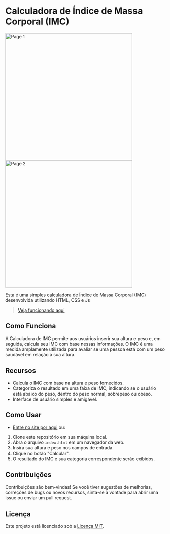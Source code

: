 # Calculadora de Índice de Massa Corporal (IMC)

<div href='https://joaoandrejs.github.io/imc-calculadora/'>
  <img width='400px' alt='Page 1' src='https://i.postimg.cc/0Q1HXVRw/Screenshot-2024-02-29-Calculadora-IMC.png' />
  <img width='400px' alt='Page 2' src='https://i.postimg.cc/FF0k8y6C/image.png' />
</div>

Esta é uma simples calculadora de Índice de Massa Corporal (IMC) desenvolvida utilizando HTML, CSS e Js

> [Veja funcionando aqui](https://joaoandrejs.github.io/imc-calculadora/)

## Como Funciona

A Calculadora de IMC permite aos usuários inserir sua altura e peso e, em seguida, calcula seu IMC com base nessas informações. O IMC é uma medida amplamente utilizada para avaliar se uma pessoa está com um peso saudável em relação à sua altura.

## Recursos

- Calcula o IMC com base na altura e peso fornecidos.
- Categoriza o resultado em uma faixa de IMC, indicando se o usuário está abaixo do peso, dentro do peso normal, sobrepeso ou obeso.
- Interface de usuário simples e amigável.

## Como Usar

- [Entre no site por aqui](https://joaoandrejs.github.io/imc-calculadora/) ou:
1. Clone este repositório em sua máquina local.
2. Abra o arquivo `index.html` em um navegador da web.
3. Insira sua altura e peso nos campos de entrada.
4. Clique no botão "Calcular".
5. O resultado do IMC e sua categoria correspondente serão exibidos.

## Contribuições

Contribuições são bem-vindas! Se você tiver sugestões de melhorias, correções de bugs ou novos recursos, sinta-se à vontade para abrir uma issue ou enviar um pull request.

## Licença

Este projeto está licenciado sob a [Licença MIT](LICENSE).
